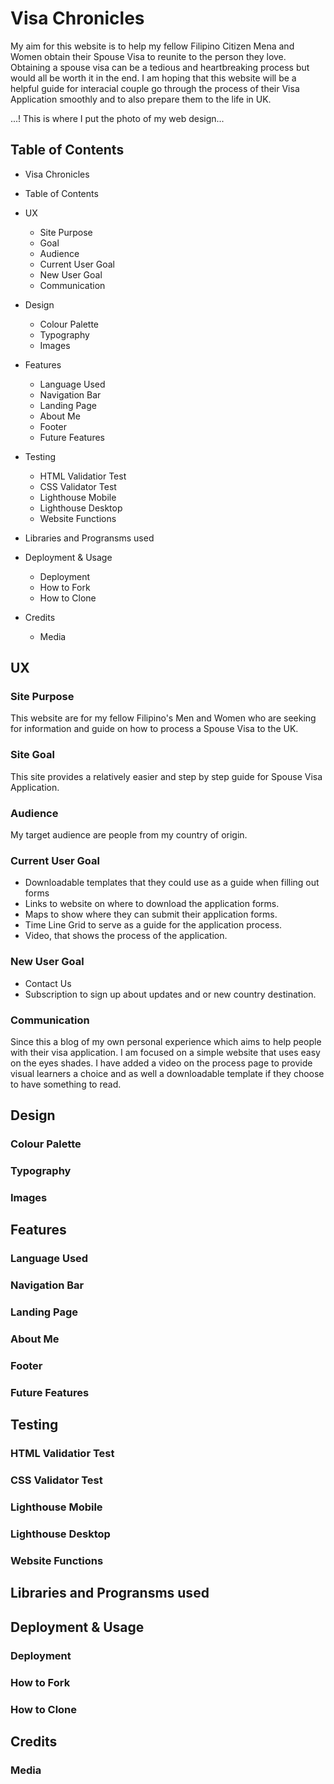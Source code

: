 # Visa Chronicles

My aim for this website is to help my fellow Filipino Citizen Mena and Women obtain their Spouse Visa to reunite to the person they love. Obtaining a spouse visa can be a tedious and heartbreaking process but would all be worth it in the end. I am hoping that this website will be a helpful guide for interacial couple go through the process of their Visa Application smoothly and to also prepare them to the life in UK.

...! This is where I put the photo of my web design...

## Table of Contents

- Visa Chronicles
- Table of Contents
- UX
  - Site Purpose
  - Goal
  - Audience
  - Current User Goal
  - New User Goal
  - Communication

- Design
  - Colour Palette
  - Typography
  - Images

- Features
  - Language Used
  - Navigation Bar
  - Landing Page
  - About Me
  - Footer
  - Future Features

- Testing
  - HTML Validatior Test
  - CSS Validator Test
  - Lighthouse Mobile
  - Lighthouse Desktop
  - Website Functions

- Libraries and Progransms used 
- Deployment & Usage
  - Deployment
  - How to Fork
  - How to Clone

- Credits
  - Media

## UX

### Site Purpose

This website are for my fellow Filipino's Men and Women who are seeking for information and guide on how to process a Spouse Visa to the UK.

### Site Goal

This site provides a relatively easier and step by step guide for Spouse Visa Application.

### Audience

My target audience are people from my country of origin.

### Current User Goal

- Downloadable templates that they could use as a guide when filling out forms
- Links to website on where to download the application forms.
- Maps to show where they can submit their application forms.
- Time Line Grid to serve as a guide for the application process.
- Video, that shows the process of the application.

### New User Goal

- Contact Us
- Subscription to sign up about updates and or new country destination.

### Communication

Since this a blog of my own personal experience which aims to help people with their visa application. I am focused on a simple website that uses easy on the eyes shades. I have added a video on the process page to provide visual learners a choice and as well a downloadable template if they choose to have something to read.

## Design

### Colour Palette

### Typography

### Images

## Features

### Language Used

### Navigation Bar

### Landing Page

### About Me

### Footer

### Future Features

## Testing

### HTML Validatior Test

### CSS Validator Test

### Lighthouse Mobile

### Lighthouse Desktop

### Website Functions

## Libraries and Progransms used

## Deployment & Usage

### Deployment

### How to Fork

### How to Clone

## Credits

### Media
  
